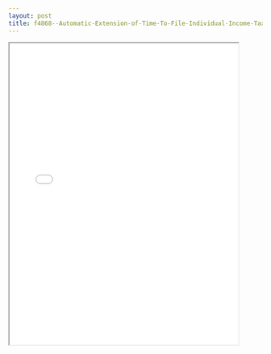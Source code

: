 ```yaml
---
layout: post
title: f4868--Automatic-Extension-of-Time-To-File-Individual-Income-Tax-Return
---
```


<div class="pdf-container">
<iframe src="/ea/_pdf-2-md/f4868--Automatic-Extension-of-Time-To-File-Individual-Income-Tax-Return.pdf" height="600" width="90%" allowFullScreen="true"></iframe>
</div>


